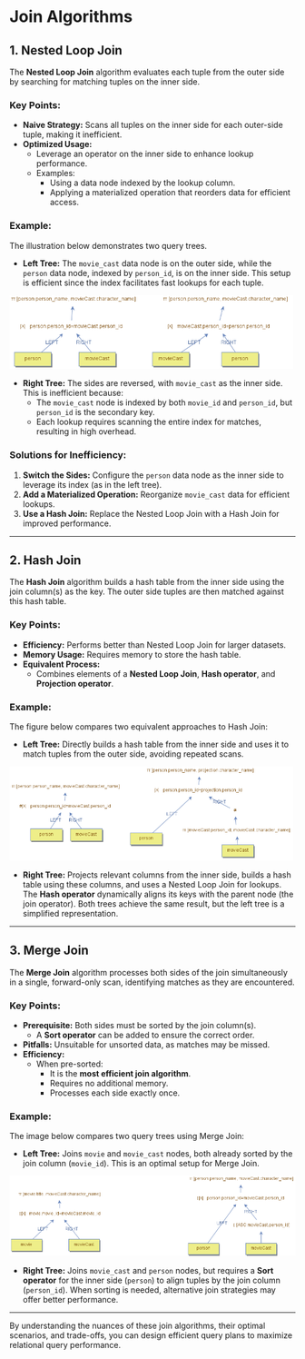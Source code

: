 # Join Algorithms 

## 1. **Nested Loop Join**
The **Nested Loop Join** algorithm evaluates each tuple from the outer side by searching for matching tuples on the inner side.

### **Key Points:**
- **Naive Strategy:** Scans all tuples on the inner side for each outer-side tuple, making it inefficient.
- **Optimized Usage:**  
  - Leverage an operator on the inner side to enhance lookup performance.  
  - Examples:
    - Using a data node indexed by the lookup column.
    - Applying a materialized operation that reorders data for efficient access.

### **Example:**
The illustration below demonstrates two query trees.  
- **Left Tree:** The `movie_cast` data node is on the outer side, while the `person` data node, indexed by `person_id`, is on the inner side. This setup is efficient since the index facilitates fast lookups for each tuple.  

<img src="assets/images/nested-loop-join.png" alt="Nested Loop Join Illustration" width="500"/>

- **Right Tree:** The sides are reversed, with `movie_cast` as the inner side. This is inefficient because:
  - The `movie_cast` node is indexed by both `movie_id` and `person_id`, but `person_id` is the secondary key.
  - Each lookup requires scanning the entire index for matches, resulting in high overhead.

### **Solutions for Inefficiency:**
1. **Switch the Sides:** Configure the `person` data node as the inner side to leverage its index (as in the left tree).  
2. **Add a Materialized Operation:** Reorganize `movie_cast` data for efficient lookups.  
3. **Use a Hash Join:** Replace the Nested Loop Join with a Hash Join for improved performance.

---

## 2. **Hash Join**
The **Hash Join** algorithm builds a hash table from the inner side using the join column(s) as the key. The outer side tuples are then matched against this hash table.

### **Key Points:**
- **Efficiency:** Performs better than Nested Loop Join for larger datasets.
- **Memory Usage:** Requires memory to store the hash table.
- **Equivalent Process:**  
  - Combines elements of a **Nested Loop Join**, **Hash operator**, and **Projection operator**.

### **Example:**
The figure below compares two equivalent approaches to Hash Join:  
- **Left Tree:** Directly builds a hash table from the inner side and uses it to match tuples from the outer side, avoiding repeated scans.  

<img src="assets/images/hash-join.png" alt="Hash Join Illustration" width="500"/>

- **Right Tree:** Projects relevant columns from the inner side, builds a hash table using these columns, and uses a Nested Loop Join for lookups. The **Hash operator** dynamically aligns its keys with the parent node (the join operator). Both trees achieve the same result, but the left tree is a simplified representation.

---

## 3. **Merge Join**
The **Merge Join** algorithm processes both sides of the join simultaneously in a single, forward-only scan, identifying matches as they are encountered.

### **Key Points:**
- **Prerequisite:** Both sides must be sorted by the join column(s).  
  - A **Sort operator** can be added to ensure the correct order.  
- **Pitfalls:** Unsuitable for unsorted data, as matches may be missed.
- **Efficiency:**
  - When pre-sorted:
    - It is the **most efficient join algorithm**.
    - Requires no additional memory.
    - Processes each side exactly once.

### **Example:**
The image below compares two query trees using Merge Join:  
- **Left Tree:** Joins `movie` and `movie_cast` nodes, both already sorted by the join column (`movie_id`). This is an optimal setup for Merge Join.  

<img src="assets/images/merge-join.png" alt="Merge Join Illustration" width="700"/>

- **Right Tree:** Joins `movie_cast` and `person` nodes, but requires a **Sort operator** for the inner side (`person`) to align tuples by the join column (`person_id`). When sorting is needed, alternative join strategies may offer better performance.

---

By understanding the nuances of these join algorithms, their optimal scenarios, and trade-offs, you can design efficient query plans to maximize relational query performance.
